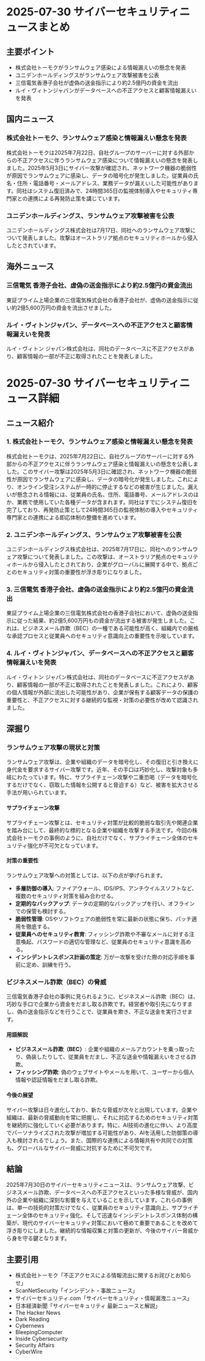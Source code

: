 # 2025-07-30 サイバーセキュリティニュースまとめ

## 主要ポイント

*   株式会社トーモクがランサムウェア感染による情報漏えいの懸念を発表
*   ユニデンホールディングスがランサムウェア攻撃被害を公表
*   三信電気香港子会社が虚偽の送金指示により約2.5億円の資金を流出
*   ルイ・ヴィトンジャパンがデータベースへの不正アクセスと顧客情報漏えいを発表

## 国内ニュース

### 株式会社トーモク、ランサムウェア感染と情報漏えい懸念を発表

株式会社トーモクは2025年7月22日、自社グループのサーバーに対する外部からの不正アクセスに伴うランサムウェア感染について情報漏えいの懸念を発表しました。2025年5月3日にサイバー攻撃が確認され、ネットワーク機器の脆弱性が原因でランサムウェアに感染し、データの暗号化が発生しました。従業員の氏名・住所・電話番号・メールアドレス、業務データが漏えいした可能性があります。同社はシステム復旧済みで、24時間365日の監視体制導入やセキュリティ専門家との連携による再発防止策を講じています。

### ユニデンホールディングス、ランサムウェア攻撃被害を公表

ユニデンホールディングス株式会社は7月17日、同社へのランサムウェア攻撃について発表しました。攻撃はオーストラリア拠点のセキュリティホールから侵入したとされています。

## 海外ニュース

### 三信電気 香港子会社、虚偽の送金指示により約2.5億円の資金流出

東証プライム上場企業の三信電気株式会社の香港子会社が、虚偽の送金指示に従い約2億5,600万円の資金を流出させました。

### ルイ・ヴィトンジャパン、データベースへの不正アクセスと顧客情報漏えいを発表

ルイ・ヴィトン ジャパン株式会社は、同社のデータベースに不正アクセスがあり、顧客情報の一部が不正に取得されたことを発表しました。

# 2025-07-30 サイバーセキュリティニュース詳細

## ニュース紹介

### 1. 株式会社トーモク、ランサムウェア感染と情報漏えい懸念を発表

株式会社トーモクは、2025年7月22日に、自社グループのサーバーに対する外部からの不正アクセスに伴うランサムウェア感染と情報漏えいの懸念を公表しました。このサイバー攻撃は2025年5月3日に確認され、ネットワーク機器の脆弱性が原因でランサムウェアに感染し、データの暗号化が発生しました。これにより、オンライン受注システムが一時的に停止するなどの被害が生じました。漏えいが懸念される情報には、従業員の氏名、住所、電話番号、メールアドレスのほか、業務で使用していた各種データが含まれます。同社はすでにシステム復旧を完了しており、再発防止策として24時間365日の監視体制の導入やセキュリティ専門家との連携による即応体制の整備を進めています。

### 2. ユニデンホールディングス、ランサムウェア攻撃被害を公表

ユニデンホールディングス株式会社は、2025年7月17日に、同社へのランサムウェア攻撃について発表しました。この攻撃は、オーストラリア拠点のセキュリティホールから侵入したとされており、企業がグローバルに展開する中で、拠点ごとのセキュリティ対策の重要性が浮き彫りになりました。

### 3. 三信電気 香港子会社、虚偽の送金指示により約2.5億円の資金流出

東証プライム上場企業の三信電気株式会社の香港子会社において、虚偽の送金指示に従った結果、約2億5,600万円もの資金が流出する被害が発生しました。これは、ビジネスメール詐欺（BEC）の一種である可能性が高く、組織内での厳格な承認プロセスと従業員へのセキュリティ意識向上の重要性を示唆しています。

### 4. ルイ・ヴィトンジャパン、データベースへの不正アクセスと顧客情報漏えいを発表

ルイ・ヴィトン ジャパン株式会社は、同社のデータベースに不正アクセスがあり、顧客情報の一部が不正に取得されたことを発表しました。これにより、顧客の個人情報が外部に流出した可能性があり、企業が保有する顧客データの保護の重要性と、不正アクセスに対する継続的な監視・対策の必要性が改めて認識されました。

## 深掘り

### ランサムウェア攻撃の現状と対策

ランサムウェア攻撃は、企業や組織のデータを暗号化し、その復旧と引き換えに身代金を要求するサイバー攻撃です。近年、その手口は巧妙化し、攻撃対象も多岐にわたっています。特に、サプライチェーン攻撃や二重恐喝（データを暗号化するだけでなく、窃取した情報を公開すると脅迫する）など、被害を拡大させる手法が用いられています。

#### サプライチェーン攻撃

サプライチェーン攻撃とは、セキュリティ対策が比較的脆弱な取引先や関連企業を踏み台にして、最終的な標的となる企業や組織を攻撃する手法です。今回の株式会社トーモクの事例のように、自社だけでなく、サプライチェーン全体のセキュリティ強化が不可欠となっています。

#### 対策の重要性

ランサムウェア攻撃への対策としては、以下の点が挙げられます。

*   **多層防御の導入**: ファイアウォール、IDS/IPS、アンチウイルスソフトなど、複数のセキュリティ対策を組み合わせる。
*   **定期的なバックアップ**: データの定期的なバックアップを行い、オフラインでの保管も検討する。
*   **脆弱性管理**: OSやソフトウェアの脆弱性を常に最新の状態に保ち、パッチ適用を徹底する。
*   **従業員へのセキュリティ教育**: フィッシング詐欺や不審なメールに対する注意喚起、パスワードの適切な管理など、従業員のセキュリティ意識を高める。
*   **インシデントレスポンス計画の策定**: 万が一攻撃を受けた際の対応手順を事前に定め、訓練を行う。

### ビジネスメール詐欺（BEC）の脅威

三信電気香港子会社の事例に見られるように、ビジネスメール詐欺（BEC）は、巧妙な手口で企業から資金をだまし取る詐欺です。経営者や取引先になりすまし、偽の送金指示などを行うことで、従業員を欺き、不正な送金を実行させます。

#### 用語解説

*   **ビジネスメール詐欺（BEC）**: 企業や組織のメールアカウントを乗っ取ったり、偽装したりして、従業員をだまし、不正な送金や情報漏えいをさせる詐欺。
*   **フィッシング詐欺**: 偽のウェブサイトやメールを用いて、ユーザーから個人情報や認証情報をだまし取る詐欺。

#### 今後の展望

サイバー攻撃は日々進化しており、新たな脅威が次々と出現しています。企業や組織は、最新の脅威動向を常に把握し、それに対応するためのセキュリティ対策を継続的に強化していく必要があります。特に、AI技術の進化に伴い、より高度でパーソナライズされた攻撃が増加する可能性があり、AIを活用した防御策の導入も検討されるでしょう。また、国際的な連携による情報共有や共同での対策も、グローバルなサイバー脅威に対抗するために不可欠です。

## 結論

2025年7月30日のサイバーセキュリティニュースは、ランサムウェア攻撃、ビジネスメール詐欺、データベースへの不正アクセスといった多様な脅威が、国内外の企業や組織に深刻な影響を与えていることを示しています。これらの事例は、単一の技術的対策だけでなく、従業員のセキュリティ意識向上、サプライチェーン全体のセキュリティ強化、そして迅速なインシデントレスポンス体制の構築が、現代のサイバーセキュリティ対策において極めて重要であることを改めて浮き彫りにしました。継続的な情報収集と対策の更新が、今後のサイバー脅威から身を守る鍵となります。

## 主要引用

*   株式会社トーモク「不正アクセスによる情報流出に関するお詫びとお知らせ」
*   ScanNetSecurity「インシデント・事故ニュース」
*   サイバーセキュリティ.com「サイバーセキュリティ・情報漏洩ニュース」
*   日本経済新聞「サイバーセキュリティ 最新ニュースと解説」
*   The Hacker News
*   Dark Reading
*   Cybernews
*   BleepingComputer
*   Inside Cybersecurity
*   Security Affairs
*   CyberWire

